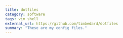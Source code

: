 ```yaml
---
title: dotfiles
category: software
tags: vim shell
external_url: https://github.com/timbedard/dotfiles
summary: "These are my config files."
---
```

